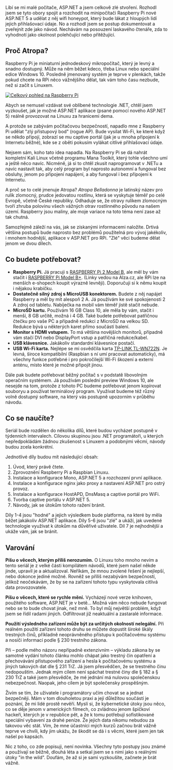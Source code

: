 <!-- dcterms:identifier = aspnetcz#5429 -->
<!-- dcterms:title = Projekt Atropa (1): Jak vyrobit z Raspberry Pi zlé zařízení s .NETem -->
<!-- dcterms:abstract = Líbí se mi malé počítače, ASP.NET a jsem celkově zlé stvoření. Rozhodl jsem se tyto obory spojit a rozchodit na minipočítači Raspberry Pi nové ASP.NET 5 a udělat z něj wifi honeypot, který bude lákat z hloupých lidí jejich přihlašovací údaje. No a rozhodl jsem se postup dokumentovat a zveřejnit zde jako návod. -->
<!-- np9:categoryId = 1 -->
<!-- x4w:category = Programování -->
<!-- np9:authorId = 1 -->
<!-- np9:authorEmail = michal.valasek@altairis.cz -->
<!-- dcterms:creator = Michal Altair Valášek -->
<!-- np9:serialId = 7 -->
<!-- x4w:serial = Projekt Atropa -->
<!-- dcterms:created = 2015-07-13T03:05:45.32+02:00 -->
<!-- dcterms:dateAccepted = 2015-07-13T00:00:00+02:00 -->
<!-- x4w:pictureWidth = 150 -->
<!-- x4w:pictureHeight = 150 -->
<!-- x4w:pictureUrl = /perex-pictures/20150713-projekt-atropa-1-jak-vyrobit-z-raspberry-pi-zle-zarizeni-s-netem.jpg -->

Líbí se mi malé počítače, ASP.NET a jsem celkově zlé stvoření. Rozhodl jsem se tyto obory spojit a rozchodit na minipočítači Raspberry Pi nové ASP.NET 5 a udělat z něj wifi honeypot, který bude lákat z hloupých lidí jejich přihlašovací údaje. No a rozhodl jsem se postup dokumentovat a zveřejnit zde jako návod. Nechávám na posouzení laskavého čtenáře, zda to vyhodnotí jako okolnost polehčující nebo přitěžující.

## Proč Atropa?

Raspberry Pi je miniaturní jednodeskový mikropočítač, který je levný a snadno dostupný. Může na něm běžet kdeco, třeba Linux nebo speciální edice Windows 10. Posledně jmenovaný systém je teprve v plenkách, takže pokud chcete na RPi něco vážnějšího dělat, tak vám toho času nezbude, než si začít s Linuxem. 

[![Celkový pohled na Raspberry Pi](https://www.cdn.altairis.cz/Blog/2015/20150713-atropa_rpihw_thumb_1.jpg "Celkový pohled na Raspberry Pi")](https://www.cdn.altairis.cz/Blog/2015/20150713-atropa_rpihw_4.jpg)

Abych se nemusel vzdávat své oblíbené technologie .NET, chtěl jsem vyzkoušet, jak je možné ASP.NET aplikace (psané pomocí nového ASP.NET 5) reálně provozovat na Linuxu za hranicemi dema.

A protože se zabývám počítačovou bezpečností, napadlo mne z Raspberry Pi udělat "zlý přístupový bod" (rogue AP). Bude vysílat Wi-Fi, ke které když se někdo připojí, zobrazí se mu captive portál (jak je u mnoha připojení k Internetu běžné), kde se z oběti pokusím vylákat citlivé přihlašovací údaje.

Nejsem sám, koho tato idea napadla. Na Raspberry Pi se dá nahrát kompletní Kali Linux včetně programu Mana Toolkit, který tohle všechno umí a ještě něco navíc. Nicméně, já si to chtěl zkusit naprogramovat v .NETu a navíc nastavit tak, aby celý program byl naprosto autonomní a fungoval bez obsluhy, jenom po připojení napájení, a aby fungoval i bez připojení k Internetu.

A proč se to celé jmenuje Atropa? *Atropa Belladonna* je latinský název pro rulík zlomocný, prudce jedovatou rostlinu, která se vyskytuje téměř po celé Evropě, včetně České republiky. Odhaduje se, že otravy rulíkem zlomocným tvoří zhruba polovinu všech vážných otrav rostlinného původu na našem území. Raspberry jsou maliny, ale moje variace na toto téma není zase až tak chutná.

Samozřejmě záleží na vás, jak se získanými informacemi naložíte. Drtivá většina postupů bude naprosto bez problémů použitelná pro vývoj jakékoliv, i mnohem hodnější, aplikace v ASP.NET pro RPi. "Zlé" věci budeme dělat jenom ve dvou dílech.

## Co budete potřebovat?

*   **Raspberry Pi.** Já pracuji s [RASPBERRY Pi 2 Model B](https://www.alza.cz/raspberry-pi-2-d2307258.htm), ale měl by vám stačít i [RASPBERRY Pi Model B+](https://www.alza.cz/raspberry-pi-model-b-d2141877.htm). (Linky vedou na Alza.cz, ale RPi lze na menších e-shopech koupit výrazně levněji). Doporučuji si k němu koupit i nějakou krabičku. 
*   **Dostatečně silný zdroj s MicroUSB konektorem.** Budete z něj napájet Raspberry a měl by mít alespoň 2 A. Já používám ke své spokojenosti 2 A zdroj od tabletu. Nabíječka na mobil vám téměř jistě stačit nebude. 
*   **MicroSD kartu.** Používám 16 GB Class 10, ale měla by vám, stačit i menší, 8 GB určitě, možná i 4 GB. Také budete potřebovat patřičnou čtečku pro vaše PC a případně redukci z MicroSD na velkou SD.  Redukce bývá u některých karet přímo součástí balení. 
*   **Monitor s HDMI vstupem.** To má většina novějších monitorů, případně vám stačí DVI nebo DisplayPort vstup a patřičná redukce/kabel. 
*   **USB klávesnice.** Jakákoliv standardní klávesnice postačí. 
*   **USB Wi-Fi karta.** Nejlépe se mi osvědčila karta [TP-LINK TL-WN722N](https://www.alza.cz/tp-link-tl-wn722n-lite-d155291.htm). Je levná, široce kompatibilní (Raspbian s ní umí pracovat automaticky), má všechny funkce potřebné i pro pokročilejší Wi-Fi škození a externí anténu, místo které je možné připojit jinou. 

Dále pak budete potřebovat běžný počítač s v podstatě libovolným operačním systémem. Já používám poslední preview Windows 10, ale nesejde na tom, protože z tohoto PC budeme potřebovat jenom kopírovat souboryu a používat terminálový program. Využívat budeme též různý volně dostupný software, na který vás postupně upozorním v průběhu návodu.

## Co se naučíte?

Seriál bude rozdělen do několika dílů, které budou vycházet postupně v týdenních intervalech. Cílovou skupinou jsou .NET programátoři, u kterých nepředpokládám žádnou zkušenost s Linuxem a podobnými věcmi, návody budou zcela konkrétní. 

Jednotlivé díly budou mít následující obsah:

1.  Úvod, který právě čtete. 
2.  Zprovoznění Raspberry Pi a Raspbian Linuxu. 
3.  Instalace a konfigurace Mono, ASP.NET 5 a rozchození první aplikace. 
4.  Instalace a konfigurace nginx jako proxy a nastavení ASP.NET pro ostrý provoz. 
5.  Instalace a konfigurace HostAPD, DnsMasq a captive portál pro WiFi. 
6.  Tvorba captive portálu v ASP.NET 5. 
7.  Návody, jak se útokům tohoto ražení bránit. 

Díly 1-4 jsou "hodné" a jejich výsledkem bude platforma, na které by měla běžet jakákoliv ASP.NET aplikace. Díly 5-6 jsou "zlé" a ukáží, jak uvedené technologie využívat k útokům na důvěřivé uživatele. Díl 7 je nejhodnější a ukáže vám, jak se bránit.

## Varování

**Píšu o věcech, kterým příliš nerozumím.** O Linuxu toho mnoho nevím a tento seriál je z velké části kompilátem návodů, které jsem našel někde jinde, upravil je a aktualizoval. Neříkám, že mnou zvolené řešení je nejlepší, nebo dokonce jediné možné. Rovněž se příliš nezabývám bezpečností, jelikož neočekávám, že by se na zařízení tohoto typu vyskytovala citlivá data provozovatele.

**Píšu o věcech, které se rychle mění.** Vycházejí nové verze knihoven, použitého software, ASP.NET je v betě… Možná vám něco nebude fungovat nebo se to bude chovat jinak, než mně. To byl můj největší problém, když jsem se řídil radami jiných. Odfiltrovat již neaktuální a zastaralé informace.

**Použití výsledného zařízení může být za určitých okolností nelegální.** Při reálném použití zařízení tohoto druhu se můžete dopustit široké škály trestných činů, příkladně neoprávněného přístupu k počítačovému systému a nosiči informací podle § 230 trestního zákona. 

Při – podle mého názoru nepřípadně extenzivním – výkladu zákona by se samotné vydání tohoto článku mohlo chápat jako trestný čin opatření a přechovávání přístupového zařízení a hesla k počítačovému systému a jiných takových dat dle § 231 TrZ. Já jsem přesvědčen, že se trestného činu nedopouštím. Jednak mým cílem není spáchat trestné činy dle § 182 a § 230 TrZ a také jsem přesvědče, že mé jednání má nulovou společenskou nebezpečnost. Naopak, jeho cílem je být společensky prospěšným.

Živím se tím, že uživatele i programátory učím chovat se a jednat bezpečněji. Mám v tom dlouholetou praxi a její důležitou součástí je poznání, že mi lidé prostě nevěří. Myslí si, že kybernetické útoky jsou něco, co se děje jenom v amerických filmech, co zvládnou jenom špičkoví hackeři, kterých je v republice pět, a že k tomu potřebují sofistikované speciální vybavení za drahé peníze. Že jejich data nikomu nebudou za takovou věc stát. Vím, že mne účastníci mých kurzů začnou brát vážně teprve ve chvíli, kdy jim ukážu, že škodit se dá i s věcmi, které jsem jen tak našel po kapsách.

Nic z toho, co zde popisuji, není novinka. Všechny tyto postupy jsou známé a používají se běžně, dlouhá léta a setkal jsem se s nimi jako s reálnými útoky "in the wild". Doufám, že až si je sami vyzkoušíte, začnete je brát vážně.